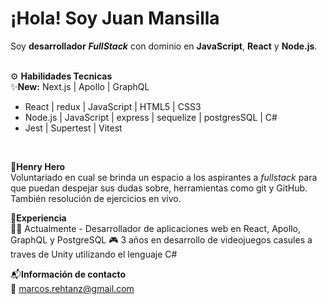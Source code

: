 # ¡Hola! Soy Juan Mansilla 
Soy **desarrollador** ***FullStack*** con dominio en **JavaScript**, **React** y **Node.js**. <br/>
<br/>

⚙ **Habilidades Tecnicas** <br/>
✨**New:** Next.js | Apollo | GraphQL
  - React | redux | JavaScript | HTML5 | CSS3
  - Node.js | JavaScript | express | sequelize | postgresSQL | C#
  - Jest | Supertest | Vitest
<br/>

🔅**Henry Hero** <br>
  Voluntariado en cual se brinda un espacio a los aspirantes a *fullstack* para que puedan despejar sus dudas sobre, herramientas como git y GitHub. También resolución de ejercicios en vivo.
<br/>

💼**Experiencia** <br/>
👨‍💻 Actualmente - Desarrollador de aplicaciones web en React, Apollo, GraphQL y PostgreSQL
🎮 3 años en desarrollo de videojuegos casules a traves de Unity utilizando el lenguaje C#

📬**Información de contacto** <br/>
📧 marcos.rehtanz@gmail.com

